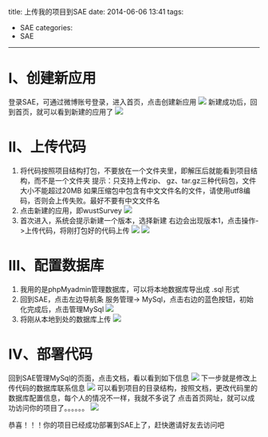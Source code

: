 title: 上传我的项目到SAE
date: 2014-06-06 13:41
tags:
- SAE
categories:
- SAE
---

# I、创建新应用
登录SAE，可通过微博账号登录，进入首页，点击创建新应用
![](https://img.blog.csdn.net/20140605200206765)
新建成功后，回到首页，就可以看到新建的应用了
![](https://img.blog.csdn.net/20140605201219765)

# II、上传代码
1. 将代码按照项目结构打包，不要放在一个文件夹里，即解压后就能看到项目结构，而不是一个文件夹
提示：只支持上传zip、 gz、tar.gz三种代码包，文件大小不能超过20MB
如果压缩包中包含有中文文件名的文件，请使用utf8编码，否则会上传失败。最好不要有中文文件名
2. 点击新建的应用，即wustSurvey
![](https://img.blog.csdn.net/20140605202206031)
2. 首次进入，系统会提示新建一个版本，选择新建
右边会出现版本1，点击操作->上传代码，将刚打包好的代码上传
![](file:///C:\Users\LukyStar\AppData\Roaming\Tencent\Users\837410145\QQ\WinTemp\RichOle\WFTZA3B99M}[1%K1YEVGGQE.jpg)
![](https://img.blog.csdn.net/20140605202622953)

# III、配置数据库
1. 我用的是phpMyadmin管理数据库，可以将本地数据库导出成 .sql 形式
2. 回到SAE，点击左边导航条 服务管理-> MySql，点击右边的蓝色按钮，初始化完成后，点击管理MySql
![](https://img.blog.csdn.net/20140606123545734)
3. 将刚从本地到处的数据库上传
![](https://img.blog.csdn.net/20140606130016109)

# IV、部署代码
回到SAE管理MySql的页面，点击文档，看以看到如下信息
![](https://img.blog.csdn.net/20140606130453734)
下一步就是修改上传代码的数据库联系信息
![](https://img.blog.csdn.net/20140606130736625)
可以看到项目的目录结构，按照文档，更改代码里的数据库配置信息，每个人的情况不一样，我就不多说了
点击首页网址，就可以成功访问你的项目了。。。。。。
![](https://img.blog.csdn.net/20140606135101078)

恭喜！！！你的项目已经成功部署到SAE上了，赶快邀请好友去访问吧
               

